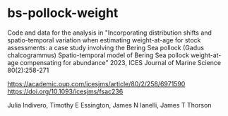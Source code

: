# bs-pollock-weight
Code and data for the analysis in "Incorporating distribution shifts and spatio-temporal variation when estimating weight-at-age for stock assessments: a case study involving the Bering Sea pollock (Gadus chalcogrammus) Spatio-temporal model of Bering Sea pollock weight-at-age compensating for abundance"
2023, ICES Journal of Marine Science 80(2):258-271

https://academic.oup.com/icesjms/article/80/2/258/6971590
https://doi.org/10.1093/icesjms/fsac236

Julia Indivero, Timothy E Essington, James N Ianelli, James T Thorson
